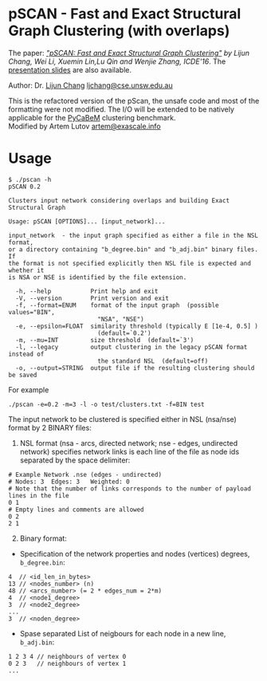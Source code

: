 # pSCAN - Fast and Exact Structural Graph Clustering (with overlaps)

The paper: *["pSCAN: Fast and Exact Structural Graph Clustering"](https://www.cse.unsw.edu.au/~ljchang/pdf/icde16-pscan.pdf) by Lijun Chang, Wei Li, Xuemin Lin,Lu Qin and Wenjie Zhang, ICDE'16*. The [presentation slides](https://www.cse.unsw.edu.au/~ljchang/pdf/icde16s-pscan.pdf) are also available.

Author: Dr. [Lijun Chang](https://www.cse.unsw.edu.au/~ljchang/) <ljchang@cse.unsw.edu.au>

This is the refactored version of the pScan, the unsafe code and most of the formatting were not modified. The I/O will be extended to be natively applicable for the [PyCaBeM](https://github.com/eXascaleInfolab/PyCABeM) clustering benchmark.  
Modified by Artem Lutov <artem@exascale.info>

# Usage
```
$ ./pscan -h
pSCAN 0.2

Clusters input network considering overlaps and building Exact Structural Graph

Usage: pSCAN [OPTIONS]... [input_network]...

input_network  - the input graph specified as either a file in the NSL format,
or a directory containing "b_degree.bin" and "b_adj.bin" binary files. If
the format is not specified explicitly then NSL file is expected and whether it
is NSA or NSE is identified by the file extension.

  -h, --help           Print help and exit
  -V, --version        Print version and exit
  -f, --format=ENUM    format of the input graph  (possible values="BIN",
                         "NSA", "NSE")
  -e, --epsilon=FLOAT  similarity threshold (typically E [1e-4, 0.5] )
                         (default=`0.2')
  -m, --mu=INT         size threshold  (default=`3')
  -l, --legacy         output clustering in the legacy pSCAN format instead of
                         the standard NSL  (default=off)
  -o, --output=STRING  output file if the resulting clustering should be saved
```
For example
```
./pscan -e=0.2 -m=3 -l -o test/clusters.txt -f=BIN test
```
The input network to be clustered is specified either in NSL (nsa/nse) format by 2 BINARY files:
1. NSL format (nsa - arcs, directed network; nse - edges, undirected network) specifies network links is each line of the file as node ids separated by the space delimiter:
```
# Example Network .nse (edges - undirected)
# Nodes: 3  Edges: 3   Weighted: 0
# Note that the number of links corresponds to the number of payload lines in the file
0 1
# Empty lines and comments are allowed
0 2
2 1
```
2. Binary format:
  - Specification of the network properties and nodes (vertices) degrees, `b_degree.bin`:
```
4  // <id_len_in_bytes>
13 // <nodes_number> (n)
48 // <arcs_number> (= 2 * edges_num = 2*m)
4  // <node1_degree>
3  // <node2_degree>
...
3  // <noden_degree>
```
  - Spase separated List of neigbours for each node in a new line, `b_adj.bin`:
```
1 2 3 4 // neighbours of vertex 0
0 2 3   // neighbours of vertex 1
...
```

